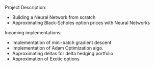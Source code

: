 Project Description:

- Building a Neural Network from scratch
- Approximating Black-Scholes option prices with Neural Networks

Incoming implementations:

- Implementation of mini-batch gradient descent
- Implementation of Adam Optimization algo.
- Approximating deltas for delta hedging portfolio
- Approximation of Exotic options
